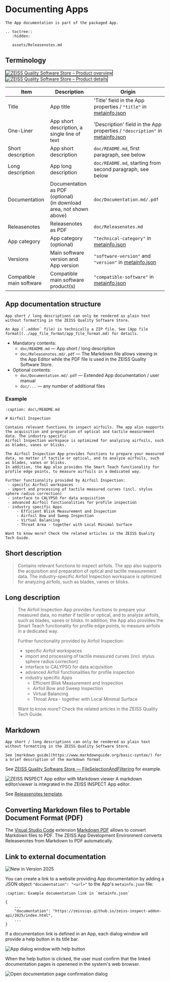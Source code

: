 # Documenting Apps

```{note}
The App documentation is part of the packaged App.
```

```{eval-rst}
.. toctree::
   :hidden:

   assets/Releasenotes.md
```

## Terminology

<img style='border:1px solid #000000' src="assets/software_store-1.png" alt="ZEISS Quality Software Store &ndash; Product overview" />
<img style='border:1px solid #000000' src="assets/software_store-2.png" alt="ZEISS Quality Software Store &ndash; Product details" />

| Item                           | Description                                                | Origin                                                              |
| ------------------------------ | ---------------------------------------------------------- | ------------------------------------------------------------------- |
| Title                          | App title                                                  | 'Title' field in the App properties / `"title"` in <a href="../app_file_format/app_file_format.html#metainfojson-documentation">metainfo.json</a> |
| One-Liner                      | App short description, a single line of text               | 'Description' field in the App properties / `"description"` in <a href="../app_file_format/app_file_format.html#metainfojson-documentation">metainfo.json</a> |
| Short description              | App short description                                      | `doc/README.md`, first paragraph, see below                         |
| Long description               | App long description                                       | `doc/README.md`, starting from second paragraph, see below          |
| Documentation                  | Documentation as PDF (optional)<br>(in download area, not shown above)  | `doc/Documentation.md/.pdf`                            |
| Releasenotes                   | Releasenotes as PDF                                        | `doc/Releasenotes.md`                                               |
| App category                   | App category (optional)                                    | `"technical-category"` in <a href="../app_file_format/app_file_format.html#metainfojson-documentation">metainfo.json</a> |
| Versions                       | Main software version and App version                      | `"software-version"` and  `"version"` in <a href="../app_file_format/app_file_format.html#metainfojson-documentation">metainfo.json</a>
| Compatible main software       | Compatible main software product(s)                        | `"compatible-software"` in <a href="../app_file_format/app_file_format.html#metainfojson-documentation">metainfo.json</a>

## App documentation structure

```{caution}
App short / long descriptions can only be rendered as plain text without formatting in the ZEISS Quality Software Store.
```

```{note}
An App (`.addon` file) is technically a ZIP file. See [App file format](../app_file_format/app_file_format.md) for details.
```

* Mandatory contents:
  * `doc/README.md` &mdash; App short / long description
  * `doc/Releasenotes.md/.pdf` &mdash; The Markdown file allows viewing in the App Editor while the PDF file is used in the ZEISS Quality Software Store. 
* Optional contents:
  * `doc/Documentation.md/.pdf` &mdash; Extended App documentation / user manual
  * `doc/...` &mdash; any number of additional files

### Example

```{code-block}Markdown
:caption: doc\/README.md

# Airfoil Inspection

Contains relevant functions to inspect airfoils. The app also supports the acquisition and preparation of optical and tactile measurement data. The industry-specific
Airfoil Inspection workspace is optimized for analyzing airfoils, such as blades, vanes or blisks.

The Airfoil Inspection App provides functions to prepare your measured data, no matter if tactile or optical, and to analyze airfoils, such as blades, vanes or blisks.
In addition, the App also provides the Smart Teach functionality for profile edge points, to measure airfoils in a dedicated way. 

Further functionality provided by Airfoil Inspection: 
 - specific Airfoil workspaces 
 - import and processing of tactile measured curves (incl. stylus sphere radius correction) 
 - interface to CALYPSO for data acquisition 
 - advanced Airfoil functionalities for profile inspection 
 - industry specific Apps  
     - Efficient Blisk Measurement and Inspection 
     - Airfoil Bow and Sweep Inspection 
     - Virtual Balancing 
     - Throat Area - together with Local Minimal Surface 

Want to know more? Check the related articles in the ZEISS Quality Tech Guide.
```

## Short description

> Contains relevant functions to inspect airfoils. The app also supports the acquisition and preparation of optical and tactile measurement data. The industry-specific
> Airfoil Inspection workspace is optimized for analyzing airfoils, such as blades, vanes or blisks.

## Long description


> The Airfoil Inspection App provides functions to prepare your measured data, no matter if tactile or optical, and to analyze airfoils, such as blades, vanes or blisks.
> In addition, the App also provides the Smart Teach functionality for profile edge points, to measure airfoils in a dedicated way. 
>
> Further functionality provided by Airfoil Inspection: 
> - specific Airfoil workspaces 
> - import and processing of tactile measured curves (incl. stylus sphere radius correction) 
> - interface to CALYPSO for data acquisition 
> - advanced Airfoil functionalities for profile inspection 
> - industry specific Apps  
>     - Efficient Blisk Measurement and Inspection 
>     - Airfoil Bow and Sweep Inspection 
>     - Virtual Balancing 
>     - Throat Area - together with Local Minimal Surface 
>
> Want to know more? Check the related articles in the ZEISS Quality Tech Guide.

## Markdown

```{caution}
App short / long descriptions can only be rendered as plain text without formatting in the ZEISS Quality Software Store.
```

```{note}
See [markdown guide](https://www.markdownguide.org/basic-syntax/) for a brief description of the markdown format.
```

See [ZEISS Quality Software Store &mdash; FileSelectionAndFiltering](https://software-store.zeiss.com/products/apps/FileSelectionAndFiltering) for example.

![ZEISS INSPECT App editor with Markdown viewer](assets/markdown_editor_viewer.png)
A markdown editor/viewer is integrated in the ZEISS INSPECT App editor.

See [Releasenotes template](assets/Releasenotes.md).

## Converting Markdown files to Portable Document Format (PDF)

The [Visual Studio Code](https://code.visualstudio.com/) extension [Markdown PDF](https://marketplace.visualstudio.com/items?itemName=yzane.markdown-pdf) allows to convert Markdown files to PDF.
The ZEISS App Development Environment converts Releasenotes from Markdown to PDF automatically. 

## Link to external documentation

![New in Version 2025](https://img.shields.io/badge/New-Version_2025-orange)

You can create a link to a website providing App documentation by adding a JSON object `"documentation": "<url>"` to the App's `metainfo.json` file:

```{code-block}
:caption: Example documentation link in `metainfo.json`

{
    ...
    "documentation": "https://zeissiqs.github.io/zeiss-inspect-addon-api/2025/index.html",
    ...
}
```

If a documentation link is defined in an App, each dialog window will provide a help button in its title bar.

![App dialog window with help button](assets/dialog_help_button.png)

When the help button is clicked, the user must confirm that the linked documentation pages is openened in the system's web browser.

![Open documentation page confirmation dialog](assets/open_documentation_confirmation.png)
